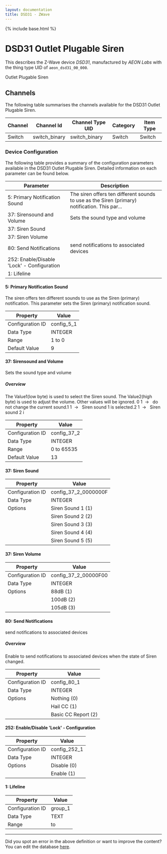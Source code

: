 ```yaml
---
layout: documentation
title: DSD31 - ZWave
---
```


{% include base.html %}

# DSD31 Outlet Plugable Siren

This describes the Z-Wave device *DSD31*, manufactured by *AEON Labs* with the thing type UID of ```aeon_dsd31_00_000```. 

Outlet Plugable Siren


## Channels
The following table summarises the channels available for the DSD31 Outlet Plugable Siren.

| Channel | Channel Id | Channel Type UID | Category | Item Type |
|---------|------------|------------------|----------|-----------|
| Switch | switch_binary | switch_binary | Switch | Switch |


### Device Configuration
The following table provides a summary of the configuration parameters available in the DSD31 Outlet Plugable Siren.
Detailed information on each parameter can be found below.

| Parameter   | Description |
|-------------|-------------|
| 5: Primary Notification Sound | The siren offers ten different sounds to use as the Siren (primary) notification. This par... |
| 37: Sirensound and Volume | Sets the sound type and volume |
| 37: Siren Sound |  |
| 37: Siren Volume |  |
| 80: Send Notifications | send notifications to associated devices |
| 252: Enable/Disable &#x27;Lock&#x27; - Configuration |  |
| 1: Lifeline |  |


#### 5: Primary Notification Sound

The siren offers ten different sounds to use as the Siren (primary) notification. This parameter sets the Siren (primary) notification sound.


| Property         | Value    |
|------------------|----------|
| Configuration ID | config_5_1 |
| Data Type        | INTEGER |
| Range | 1 to 0 |
| Default Value | 9 |


#### 37: Sirensound and Volume

Sets the sound type and volume  


##### Overview 

The Value1(low byte) is used to select the Siren sound. The Value2(high byte) is used to adjust the volume. Other values will be ignored. 0 1  ->   do not change the current sound.1 1  ->   Siren sound 1 is selected.2 1  ->   Siren sound 2 i


| Property         | Value    |
|------------------|----------|
| Configuration ID | config_37_2 |
| Data Type        | INTEGER |
| Range | 0 to 65535 |
| Default Value | 13 |


#### 37: Siren Sound


| Property         | Value    |
|------------------|----------|
| Configuration ID | config_37_2_0000000F |
| Data Type        | INTEGER || Default Value | 1 |
| Options | Siren Sound 1 (1) |
|  | Siren Sound 2 (2) |
|  | Siren Sound 3 (3) |
|  | Siren Sound 4 (4) |
|  | Siren Sound 5 (5) |


#### 37: Siren Volume


| Property         | Value    |
|------------------|----------|
| Configuration ID | config_37_2_00000F00 |
| Data Type        | INTEGER || Default Value | 3 |
| Options | 88dB (1) |
|  | 100dB (2) |
|  | 105dB (3) |


#### 80: Send Notifications

send notifications to associated devices  


##### Overview 

Enable to send notifications to associated devices when the state of Siren changed.


| Property         | Value    |
|------------------|----------|
| Configuration ID | config_80_1 |
| Data Type        | INTEGER || Default Value | 0 |
| Options | Nothing (0) |
|  | Hail CC (1) |
|  | Basic CC Report (2) |


#### 252: Enable/Disable &#x27;Lock&#x27; - Configuration


| Property         | Value    |
|------------------|----------|
| Configuration ID | config_252_1 |
| Data Type        | INTEGER || Default Value | 0 |
| Options | Disable (0) |
|  | Enable (1) |


#### 1: Lifeline


| Property         | Value    |
|------------------|----------|
| Configuration ID | group_1 |
| Data Type        | TEXT |
| Range |  to  |


---

Did you spot an error in the above definition or want to improve the content?
You can edit the database [here](http://www.cd-jackson.com/index.php/zwave/zwave-device-database/zwave-device-list/devicesummary/86).
